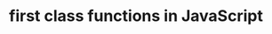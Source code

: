 ---
title: first class functions in JavaScript
published: December 03, 2018
meta: functions are first class citizens which mean they are treated like any other variables.
pic: images/javascript.png
imgAlt: the JavaScript logo
link: https://codinglead.github.io/javascript/first-class-functions-in-javascript
---